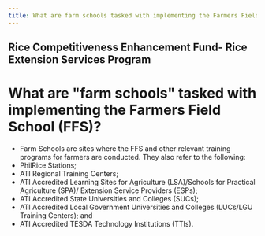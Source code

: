 ```yaml
---
title: What are farm schools tasked with implementing the Farmers Field School FFS
---
```


## Rice Competitiveness Enhancement Fund- Rice Extension Services Program

# What are "farm schools" tasked with implementing the Farmers Field School (FFS)?


 - Farm Schools are sites where the FFS and other relevant training programs for farmers are conducted. They also refer to the following:
 - PhilRice Stations;
 - ATI Regional Training Centers;
 - ATI Accredited Learning Sites for Agriculture (LSA)/Schools for Practical Agriculture (SPA)/ Extension Service Providers (ESPs);
 - ATI Accredited State Universities and Colleges (SUCs);
 - ATI Accredited Local Government Universities and Colleges (LUCs/LGU Training Centers); and
 - ATI Accredited TESDA Technology Institutions (TTIs).

